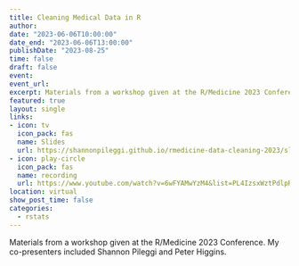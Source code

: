 ```yaml
---
title: Cleaning Medical Data in R
author:
date: "2023-06-06T10:00:00"
date_end: "2023-06-06T13:00:00"
publishDate: "2023-08-25"
time: false
draft: false
event: 
event_url: 
excerpt: Materials from a workshop given at the R/Medicine 2023 Conference.
featured: true
layout: single
links:
- icon: tv
  icon_pack: fas
  name: Slides
  url: https://shannonpileggi.github.io/rmedicine-data-cleaning-2023/slidespage.html
- icon: play-circle
  icon_pack: fas
  name: recording
  url: https://www.youtube.com/watch?v=6wFYAMwYzM4&list=PL4IzsxWztPdlpR3NqGzUI01M4_jqzIWqo&index=32
location: virtual
show_post_time: false
categories:
  - rstats
---
```


Materials from a workshop given at the R/Medicine 2023 Conference. My co-presenters included Shannon Pileggi and Peter Higgins.